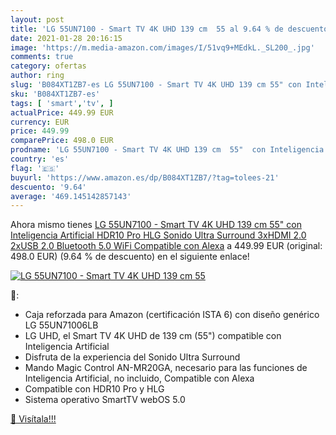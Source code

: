 ```yaml
---
layout: post
title: 'LG 55UN7100 - Smart TV 4K UHD 139 cm  55 al 9.64 % de descuento'
date: 2021-01-28 20:16:15
image: 'https://m.media-amazon.com/images/I/51vq9+MEdkL._SL200_.jpg'
comments: true
category: ofertas
author: ring
slug: 'B084XT1ZB7-es LG 55UN7100 - Smart TV 4K UHD 139 cm 55" con Inteligencia...'
sku: 'B084XT1ZB7-es'
tags: [ 'smart','tv', ]
actualPrice: 449.99 EUR
currency: EUR
price: 449.99
comparePrice: 498.0 EUR
prodname: 'LG 55UN7100 - Smart TV 4K UHD 139 cm  55"  con Inteligencia Artificial  HDR10 Pro  HLG  Sonido Ultra Surround  3xHDMI 2.0  2xUSB 2.0  Bluetooth 5.0  WiFi  Compatible con Alexa'
country: 'es'
flag: '🇪🇸'
buyurl: 'https://www.amazon.es/dp/B084XT1ZB7/?tag=tolees-21'
descuento: '9.64'
average: '469.145142857143'
---
```


Ahora mismo tienes [LG 55UN7100 - Smart TV 4K UHD 139 cm  55"  con Inteligencia Artificial  HDR10 Pro  HLG  Sonido Ultra Surround  3xHDMI 2.0  2xUSB 2.0  Bluetooth 5.0  WiFi  Compatible con Alexa](https://www.amazon.es/dp/B084XT1ZB7/?tag=tolees-21) a 449.99 EUR (original: 498.0 EUR) (9.64 %  de descuento) en el siguiente enlace!

[![LG 55UN7100 - Smart TV 4K UHD 139 cm  55](https://m.media-amazon.com/images/I/51vq9+MEdkL._SL200_.jpg)](https://www.amazon.es/dp/B084XT1ZB7/?tag=tolees-21)

🔎:

- Caja reforzada para Amazon (certificación ISTA 6) con diseño genérico LG 55UN71006LB
- LG UHD, el Smart TV 4K UHD de 139 cm (55") compatible con Inteligencia Artificial
- Disfruta de la experiencia del Sonido Ultra Surround
- Mando Magic Control AN-MR20GA, necesario para las funciones de Inteligencia Artificial, no incluido, Compatible con Alexa
- Compatible con HDR10 Pro y HLG
- Sistema operativo SmartTV webOS 5.0

[🛒 Visítala!!!](https://www.amazon.es/dp/B084XT1ZB7/?tag=tolees-21)
